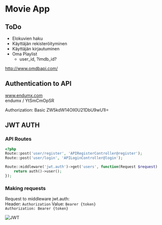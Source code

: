 # Movie App

## ToDo

* Elokuvien haku
* Käyttäjän rekisteröityminen
* Käyttäjän kirjautuminen
* Oma Playlist
    * user_id, ?imdb_id?

http://www.omdbapi.com/

## Authentication to API

www.endumx.com  
endumx / YtSmCmOpSR

Authorization: Basic ZW5kdW14Oll0U21DbU9wU1I=

## JWT AUTH

### API Routes

```php
<?php
Route::post('user/register', 'APIRegisterController@register');
Route::post('user/login', 'APILoginController@login');

Route::middleware('jwt.auth')->get('users', function(Request $request) {
    return auth()->user();
});
```

### Making requests

Request to middleware jwt.auth:  
Header: `Authorization` Value: `Bearer {token}`  
`Authorization: Bearer {token}`

![JWT](https://media.discordapp.net/attachments/499833921513586688/512266191067283462/unknown.png)

